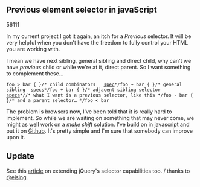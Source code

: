 <article><h2>Previous element selector in javaScript</h2><time><span class="day">5</span><span class="month">6</span><span class="year">111</span></time><p>In my current project I got it again, an itch for a <em>Previous</em> selector. It will be very helpful when you don't have the freedom to fully control your HTML you are working with.</p><p>I mean we have next sibling, general sibling and direct child, why can't we have <em>previous</em> child or while we're at it, direct parent. So I want something to complement these…</p><pre><code>foo > bar { }/* child combinators	<a href="http://www.w3.org/TR/css3-selectors/#child-combinators">spec</a>*/foo ~ bar { }/* general sibling 	<a href="http://www.w3.org/TR/css3-selectors/#general-sibling-combinators">specs</a>*/foo + bar { }/* adjacent sibling selector 	<a href="http://www.w3.org/TR/css3-selectors/#adjacent-sibling-combinators">specs</a>*//* what I want is a previous selector, like this */foo - bar { }/* and a parent selector… */foo &#60; bar </code></pre><p>The problem is browsers now, I've been told that it is really hard to implement. So while we are waiting on something that may never come, we might as well work on a <em>make shift</em> solution. I've build on in javascript and put it on <a href="https://github.com/wnas/jquery-plugins/tree/master/previousSelector">Github</a>. It's pretty simple and I'm sure that somebody can improve upon it.</p><h2>Update </h2><p>See this <a href="http://james.padolsey.com/javascript/extending-jquerys-selector-capabilities/">article</a> on extending jQuery's selector capabilities too. / thanks to <a href="twitter.com/eising">@eising</a>.</p></article>